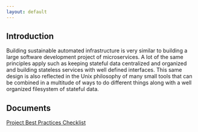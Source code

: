 ```yaml
---
layout: default
---
```


## Introduction

Building sustainable automated infrastructure is very similar to building a large software development project of microservices. A lot of the same principles apply such as keeping stateful data centralized and organized and building stateless services with well defined interfaces. This same design is also reflected in the Unix philosophy of many small tools that can be combined in a multitude of ways to do different things along with a well organized filesystem of stateful data. 

## Documents
[Project Best Practices Checklist](best-practices.html)
